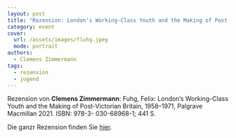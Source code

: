 ```yaml
---
layout: post
title: "Rezension: London's Working-Class Youth and the Making of Post-Victorian Britain, 1958-1971"
category: event
cover:
  url: /assets/images/fluhg.jpeg
  mode: portrait
authors:
  - Clemens Zimmermann
tags:
  - rezension
  - jugend
---
```


Rezension von **Clemens Zimmermann**: Fuhg, Felix: London’s Working-Class Youth and the Making of Post-Victorian Britain, 1958–1971, Palgrave Macmillan 2021. ISBN: 978-3-
030-68968-1; 441 S.

<!-- more -->

Die ganzr Rezension finden Sie [hier](.../assets/pdf/fluhg.pdf).
